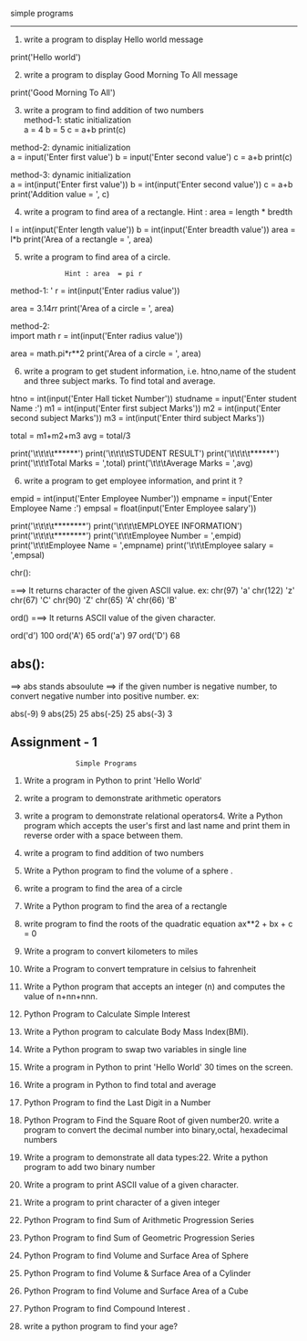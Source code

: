 simple programs

----------------------------
     

1. write a program to display Hello world message  


print('Hello world')



2. write a program to display Good Morning To All message  


print('Good Morning To All')



3. write a program to find addition of two numbers  
method-1: static initialization   
a = 4
b = 5
c = a+b
print(c)


method-2: dynamic initialization   
a = input('Enter first value')
b = input('Enter second value')
c = a+b
print(c)


method-3: dynamic initialization  
a = int(input('Enter first value'))
b = int(input('Enter second value'))
c = a+b
print('Addition value  =  ', c)


 

4. write a program to find area of a rectangle.
                 Hint : area  = length * bredth    
 
l = int(input('Enter length value'))
b = int(input('Enter breadth value'))
area = l*b
print('Area of a rectangle  =  ', area)


5. write a program to find area of a circle.

                 Hint : area  = pi r   
method-1:  '
r = int(input('Enter radius value'))
 
area =  3.14*r*r
print('Area of a circle  =  ', area)


method-2:  
import math
r = int(input('Enter radius value'))
 
area =  math.pi*r**2
print('Area of a circle  =  ', area)


6. write a  program to get student information,
        i.e. htno,name of the student and three subject marks.
        To find total and average.   

htno =  int(input('Enter Hall ticket Number'))
studname = input('Enter student Name  :')
m1 =  int(input('Enter first subject Marks'))
m2 =  int(input('Enter second subject Marks'))
m3 =  int(input('Enter third subject Marks'))


total = m1+m2+m3
avg = total/3

print('\t\t\t\t******')
print('\t\t\t\tSTUDENT RESULT')
print('\t\t\t\t******')
print('\t\t\tTotal Marks  =  ',total)
print('\t\t\tAverage Marks  =  ',avg)


6. write a  program to get employee information, and print it ?    

empid =  int(input('Enter Employee Number'))
empname = input('Enter Employee Name  :')
empsal =  float(input('Enter Employee salary'))



print('\t\t\t\t********')
print('\t\t\t\tEMPLOYEE INFORMATION')
print('\t\t\t\t********')
print('\t\t\tEmployee Number  =  ',empid)
print('\t\t\tEmployee Name  =  ',empname)
print('\t\t\tEmployee salary  =  ',empsal)

chr():

===> It returns character of the given ASCII value.
ex:
chr(97)
'a'
chr(122)
'z'
chr(67)
'C'
chr(90)
'Z'
chr(65)
'A'
chr(66)
'B'


 
 
ord()
===> It returns ASCII value of the given character.

ord('d')
100
ord('A')
65
ord('a')
97
ord('D')
68



abs():
-------
==> abs stands absoulute
==> if the given number is negative number,
    to convert negative number into    positive number.
  ex:

abs(-9)
9
abs(25)
25
abs(-25)
25
abs(-3)
3


Assignment - 1
-------------------------------
                    Simple Programs
1. Write a program in Python to print 'Hello World'
2. write a program to demonstrate arithmetic operators
3. write a program to demonstrate relational operators4.  Write a Python program which accepts the user's first and
    last name and print them in reverse order with a space between them.

5. write a  program to find  addition of two numbers
6. Write a Python program to find  the volume of a sphere .
7. write a program to find the area of a circle
8. Write a Python program to find the area of a rectangle
9. write program to find the roots of  the quadratic equation 
            ax**2 + bx + c = 0
10. Write a program to convert kilometers to miles
11. Write a Program to convert temprature in celsius to fahrenheit
12. Write a Python program that accepts an integer (n) and
    computes the value of n+nn+nnn.
        
13. Python Program to Calculate Simple Interest
14. Write a Python program to calculate Body Mass Index(BMI).
15. Write a Python program to swap two variables in single line 
16. Write a program in Python to print 'Hello World' 30 times on the screen.
17. Write a program in Python to find total and average 
18. Python Program to find the Last Digit in a Number
19. Python Program to Find the Square Root of given number20.  write a program to convert the decimal number  into binary,octal, hexadecimal numbers
21. Write a program to demonstrate all data types:22.  Write a python program to add  two binary number
23. Write a program to print ASCII value of a given character.
24. Write a program to print character of a given integer
25. Python Program to find Sum of Arithmetic Progression Series
26. Python Program to find Sum of Geometric Progression Series
27. Python Program to find Volume and Surface Area of Sphere
28. Python Program to find Volume & Surface Area of a Cylinder
29. Python Program to find Volume and Surface Area of a Cube
30. Python Program to find Compound Interest  .
31. write a python program to find your age?
